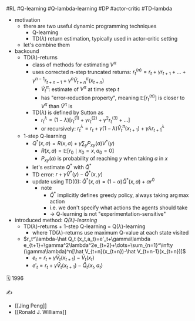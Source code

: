 #RL #Q-learning #Q-lambda-learning #DP #actor-critic  #TD-lambda

- motivation
	- there are two useful dynamic programming techniques
		- Q-learning
		- TD($\lambda$) return estimation, typically used in actor-critic setting
	- let's combine them
- backound
	- TD($\lambda$)-returns
		- class of methods for estimating $V^\pi$
		- uses corrected n-step truncated returns: $r_t^{(n)}=r_t+\gamma r_{t+1}+\dots+\gamma^{n-1}r_{t+n-1}+\gamma^n \hat V_{t+n}^\pi(x_{t+n})$
			- $\hat V_t^\pi$: estimate of $V^\pi$ at time step $t$
			- has "error-reduction property", meaning $\mathbb E[r_t^{(n)}]$ is closer to $V^\pi$ than $\hat V^\pi$ is
		- TD($\lambda$) is defined by Sutton as
			- $r_t^\lambda=(1-\lambda)[r_t^{(1)}+\gamma r_t^{(2)}+\gamma^2r_t^{(3)}+\dots]$
			- or recursively: $r_t^\lambda=r_t+\gamma(1-\lambda)\hat V_t^\pi (x_{t+1})+\gamma\lambda r_{t+1}^\lambda$
	- 1-step Q-learning
		- $Q^*(x,a)=R(x,a)+\gamma\sum_{y} P_{xy}(a)V^*(y)$
			- $R(x,a)=\mathbb E[r_0\mid x_0=x,a_0=0]$
			- $P_{xy}(a)$ is probability of reaching $y$ when taking $a$ in $x$
		- let's estimate $Q^*$ with $\hat Q^*$
		- TD error: $r+\gamma \hat V^*(y)-\hat Q^*(x,y)$
		- update using TD(0): $\hat Q^*(x,a)=(1-\alpha)\hat Q^*(x,a)+\alpha r^0$
			- note
				- $\hat Q^*$ implicitly defines greedy policy, always taking $\arg\max$ action
				- i.e. we don't specify what actions the agents should take
				- -> Q-learning is not "experimentation-sensitive"
- introduced method: *Q($\lambda$)-learning*
	- TD($\lambda$)-returns + 1-step Q-learning = Q($\lambda$)-learning
		- where TD($\lambda$)-returns use maximum Q-value at each state visited
	- $r_t^\lambda-\hat Q_t (x_t,a_t)=e'_t+\gamma\lambda e_{t+1}+\gamma^2\lambda^2e_{t+2}+\dots+\sum_{n=1}^\infty (\gamma\lambda)^n[\hat V_{t+n}(x_{t+n})-\hat V_{t+n-1}(x_{t+n})]$
		- $e_t=r_t+\gamma\hat V_t(x_{t+1})-\hat V_t(x_t)$
		- $e'_t=r_t+\gamma\hat V_t(x_{t+1})-\hat Q_t(x_t,a_t)$

🗓️ 1996

✍️
- [[Jing Peng]]
- [[Ronald J. Williams]]
